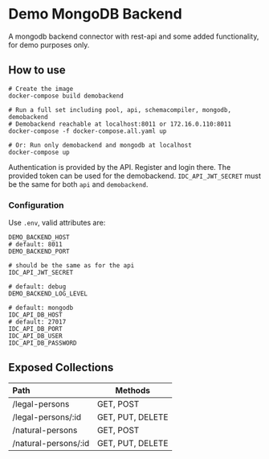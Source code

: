 # Demo MongoDB Backend

A mongodb backend connector with rest-api and some added functionality, for demo purposes only.

## How to use

```shell
# Create the image
docker-compose build demobackend

# Run a full set including pool, api, schemacompiler, mongodb, demobackend
# Demobackend reachable at localhost:8011 or 172.16.0.110:8011
docker-compose -f docker-compose.all.yaml up

# Or: Run only demobackend and mongodb at localhost
docker-compose up
```

Authentication is provided by the API. Register and login there. The provided token can be used for the demobackend. `IDC_API_JWT_SECRET` must be the same for both `api` and `demobackend`.

### Configuration

Use `.env`, valid attributes are:
```shell
DEMO_BACKEND_HOST
# default: 8011
DEMO_BACKEND_PORT

# should be the same as for the api
IDC_API_JWT_SECRET

# default: debug
DEMO_BACKEND_LOG_LEVEL

# default: mongodb
IDC_API_DB_HOST
# default: 27017
IDC_API_DB_PORT
IDC_API_DB_USER
IDC_API_DB_PASSWORD
```


## Exposed Collections

| Path            | Methods |
|:----------------|---------|
| /legal-persons  | GET, POST |
| /legal-persons/:id | GET, PUT, DELETE |
| /natural-persons  | GET, POST |
| /natural-persons/:id | GET, PUT, DELETE |